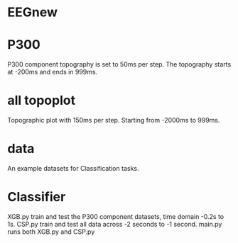 # EEGnew
# P300
P300 component topography is set to 50ms per step. The topography starts at -200ms and ends in 999ms.
# all topoplot
Topographic plot with 150ms per step. Starting from -2000ms to 999ms.
# data
An example datasets for Classification tasks.
# Classifier
XGB.py train and test the P300 component datasets, time domain -0.2s to 1s.
CSP.py train and test all data across -2 seconds to -1 second.
main.py runs both XGB.py and CSP.py
